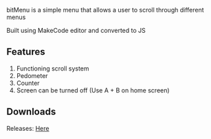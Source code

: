 bitMenu is a simple menu that allows a user to scroll through different menus

Built using MakeCode editor and converted to JS

## Features

 1. Functioning scroll system
 2. Pedometer
 3. Counter
 4. Screen can be turned off (Use A + B on home screen)

## Downloads

Releases: [Here](https://github.com/zmall53/bitMenu/releases) 
